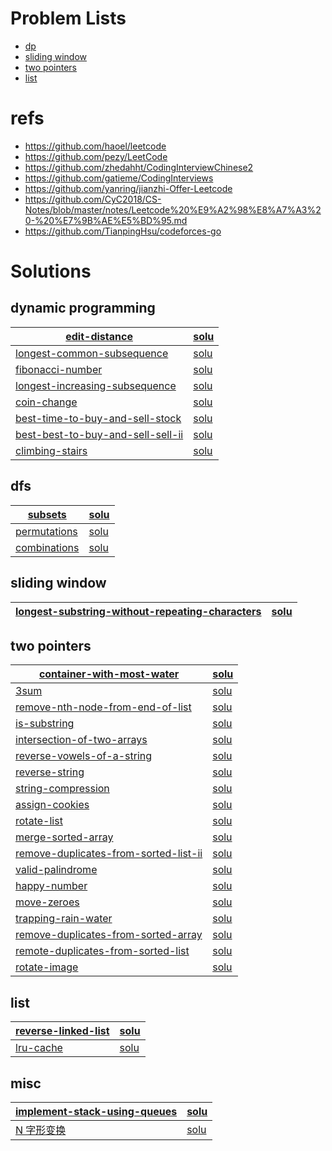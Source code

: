 


# Problem Lists
* [dp](https://leetcode.cn/tag/dynamic-programming/problemset/)
* [sliding window](https://leetcode.cn/tag/sliding-window/problemset/)
* [two pointers](https://leetcode.cn/tag/two-pointers/problemset/)
* [list](https://leetcode.cn/tag/linked-list/problemset/)


# refs
* https://github.com/haoel/leetcode
* https://github.com/pezy/LeetCode
* https://github.com/zhedahht/CodingInterviewChinese2
* https://github.com/gatieme/CodingInterviews
* https://github.com/yanring/jianzhi-Offer-Leetcode
* https://github.com/CyC2018/CS-Notes/blob/master/notes/Leetcode%20%E9%A2%98%E8%A7%A3%20-%20%E7%9B%AE%E5%BD%95.md
* https://github.com/TianpingHsu/codeforces-go


# Solutions

## dynamic programming
| [edit-distance](https://leetcode.cn/problems/edit-distance/) | [solu](./src/dp/72.h)   |
| ------------------------------------------------------------ | ----------------------- |
| [longest-common-subsequence](https://leetcode.cn/problems/longest-common-subsequence/) | [solu](./src/dp/1143.h) |
| [fibonacci-number](https://leetcode.cn/problems/fibonacci-number/) | [solu](./src/dp/509.h)  |
| [longest-increasing-subsequence](https://leetcode.cn/problems/longest-increasing-subsequence/) | [solu](./src/dp/300.h)  |
| [coin-change](https://leetcode.cn/problems/coin-change/)     | [solu](./src/dp/322.h)  |
| [best-time-to-buy-and-sell-stock](https://leetcode.cn/problems/best-time-to-buy-and-sell-stock/) | [solu](./src/dp/121.h)  |
| [best-best-to-buy-and-sell-sell-ii](https://leetcode.cn/problems/best-time-to-buy-and-sell-stock-ii/) | [solu](./src/dp/122.h) |
| [climbing-stairs](https://leetcode.cn/problems/climbing-stairs/) | [solu](./src/dp/70.h) |




## dfs
| [subsets](https://leetcode.cn/problems/subsets/)           | [solu](./src/dfs/78.h) |
| ---------------------------------------------------------- | ---------------------- |
| [permutations](https://leetcode.cn/problems/permutations/) | [solu](./src/dfs/46.h) |
| [combinations](https://leetcode.cn/problems/combinations/) | [solu](./src/dfs/77.h) |



## sliding window
| [longest-substring-without-repeating-characters](https://leetcode.cn/problems/longest-substring-without-repeating-characters/) | [solu](./src/sliding_window/3.h) |
| ------------------------------------------------------------ | -------------------------------- |



## two pointers
| [container-with-most-water](https://leetcode.cn/problems/container-with-most-water/description/) | [solu](./src/two_pointers/11.h) |
| ------------------------------------------------------------ | -------------------------------- |
| [3sum](https://leetcode.cn/problems/3sum/) | [solu](./src/two_pointers/15.h) |
| [remove-nth-node-from-end-of-list](https://leetcode.cn/problems/remove-nth-node-from-end-of-list/) | [solu](./src/two_pointers/19.h) |
| [is-substring](https://leetcode.cn/problems/is-subsequence/) | [solu](./src/two_pointers/392.h) |
| [intersection-of-two-arrays](https://leetcode.cn/problems/intersection-of-two-arrays/) | [solu](./src/two_pointers/349.h) |
| [reverse-vowels-of-a-string](https://leetcode.cn/problems/reverse-vowels-of-a-string/) | [solu](./src/two_pointers/345.h) |
| [reverse-string](https://leetcode.cn/problems/reverse-string/) | [solu](./src/two_pointers/344.h) |
| [string-compression](https://leetcode.cn/problems/string-compression/) | [solu](./src/two_pointers/443.h) |
| [assign-cookies](https://leetcode.cn/problems/assign-cookies/) | [solu](./src/two_pointers/455.h) |
| [rotate-list](https://leetcode.cn/problems/rotate-list/) | [solu](./src/two_pointers/61.h) |
| [merge-sorted-array](https://leetcode.cn/problems/merge-sorted-array/) | [solu](./src/two_pointers/88.h) |
| [remove-duplicates-from-sorted-list-ii](https://leetcode.cn/problems/remove-duplicates-from-sorted-list-ii/) | [solu](./src/two_pointers/82.h) |
| [valid-palindrome](https://leetcode.cn/problems/valid-palindrome/) | [solu](./src/two_pointers/125.h) |
| [happy-number](https://leetcode.cn/problems/happy-number/) | [solu](./src/two_pointers/202.h) |
| [move-zeroes](https://leetcode.cn/problems/move-zeroes/) | [solu](./src/two_pointers/283.h) |
| [trapping-rain-water](https://leetcode.cn/problems/trapping-rain-water/) | [solu](./src/two_pointers/42.h) |
| [remove-duplicates-from-sorted-array](https://leetcode.cn/problems/remove-duplicates-from-sorted-array/) | [solu](./src/two_pointers/26.h) |
| [remote-duplicates-from-sorted-list](https://leetcode.cn/problems/remove-duplicates-from-sorted-list/) | [solu](./src/two_pointers/83.h) |
| [rotate-image](https://leetcode.cn/problems/rotate-image/) | [solu](./src/two_pointers/48.h) |



## list

| [reverse-linked-list](https://leetcode.com/problems/reverse-linked-list/) | [solu](./src/list/206.h) |
| ------------------------------------------------------------ | ------------------------ |
| [lru-cache](https://leetcode.cn/problems/lru-cache/) | [solu](./src/list/146.h) |


## misc
| [implement-stack-using-queues](https://leetcode.cn/problems/implement-stack-using-queues/) | [solu](./src/misc/225.h) |
| ------------------------------------------------------------------------------------------ | ------------------------ |
| [N 字形变换](https://leetcode.cn/problems/zigzag-conversion) | [solu](./src/lc/5.h) |

